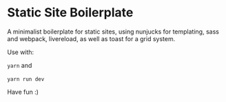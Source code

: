 # Static Site Boilerplate
A minimalist boilerplate for static sites, using nunjucks for templating, sass and webpack, livereload, as well as toast for a grid system.

Use with:

`yarn` and

`yarn run dev`
  

Have fun :)
